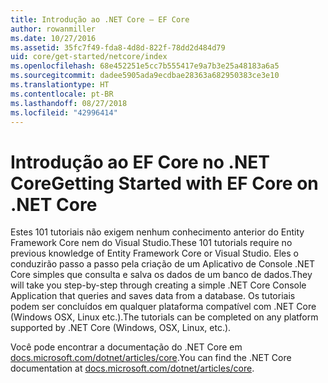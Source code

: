 ```yaml
---
title: Introdução ao .NET Core – EF Core
author: rowanmiller
ms.date: 10/27/2016
ms.assetid: 35fc7f49-fda8-4d8d-822f-78dd2d484d79
uid: core/get-started/netcore/index
ms.openlocfilehash: 68e452251e5cc7b555417e9a7b3e25a48183a6a5
ms.sourcegitcommit: dadee5905ada9ecdbae28363a682950383ce3e10
ms.translationtype: HT
ms.contentlocale: pt-BR
ms.lasthandoff: 08/27/2018
ms.locfileid: "42996414"
---
```

# <a name="getting-started-with-ef-core-on-net-core"></a><span data-ttu-id="aad8c-102">Introdução ao EF Core no .NET Core</span><span class="sxs-lookup"><span data-stu-id="aad8c-102">Getting Started with EF Core on .NET Core</span></span>

<span data-ttu-id="aad8c-103">Estes 101 tutoriais não exigem nenhum conhecimento anterior do Entity Framework Core nem do Visual Studio.</span><span class="sxs-lookup"><span data-stu-id="aad8c-103">These 101 tutorials require no previous knowledge of Entity Framework Core or Visual Studio.</span></span> <span data-ttu-id="aad8c-104">Eles o conduzirão passo a passo pela criação de um Aplicativo de Console .NET Core simples que consulta e salva os dados de um banco de dados.</span><span class="sxs-lookup"><span data-stu-id="aad8c-104">They will take you step-by-step through creating a simple .NET Core Console Application that queries and saves data from a database.</span></span> <span data-ttu-id="aad8c-105">Os tutoriais podem ser concluídos em qualquer plataforma compatível com .NET Core (Windows OSX, Linux etc.).</span><span class="sxs-lookup"><span data-stu-id="aad8c-105">The tutorials can be completed on any platform supported by .NET Core (Windows, OSX, Linux, etc.).</span></span>

<span data-ttu-id="aad8c-106">Você pode encontrar a documentação do .NET Core em [docs.microsoft.com/dotnet/articles/core](https://docs.microsoft.com/dotnet/articles/core/).</span><span class="sxs-lookup"><span data-stu-id="aad8c-106">You can find the .NET Core documentation at [docs.microsoft.com/dotnet/articles/core](https://docs.microsoft.com/dotnet/articles/core/).</span></span>
